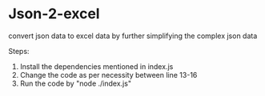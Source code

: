 # Json-2-excel
convert json data to excel data by further simplifying the complex json data

Steps:
1. Install the dependencies mentioned in index.js
2. Change the code as per necessity between line 13-16
3. Run the code by 
   "node ./index.js"
